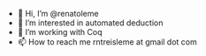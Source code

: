 - 👋 Hi, I’m @renatoleme
- 👀 I’m interested in automated deduction
- 🌱 I’m working with Coq
- 📫 How to reach me rntreisleme at gmail dot com

<!---
renatoleme/renatoleme is a ✨ special ✨ repository because its `README.md` (this file) appears on your GitHub profile.
You can click the Preview link to take a look at your changes.
--->

